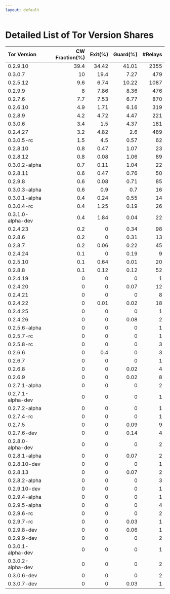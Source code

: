 ```yaml
---
layout: default
---
```



# Detailed List of Tor Version Shares

| Tor Version       |   CW Fraction(%) |   Exit(%) |   Guard(%) |   #Relays |
|:------------------|-----------------:|----------:|-----------:|----------:|
| 0.2.9.10          |             39.4 |     34.42 |      41.01 |      2355 |
| 0.3.0.7           |             10   |     19.4  |       7.27 |       479 |
| 0.2.5.12          |              9.6 |      6.74 |      10.22 |      1087 |
| 0.2.9.9           |              8   |      7.86 |       8.36 |       476 |
| 0.2.7.6           |              7.7 |      7.53 |       6.77 |       870 |
| 0.2.6.10          |              4.9 |      1.71 |       6.16 |       319 |
| 0.2.8.9           |              4.2 |      4.72 |       4.47 |       221 |
| 0.3.0.6           |              3.4 |      1.5  |       4.37 |       181 |
| 0.2.4.27          |              3.2 |      4.82 |       2.6  |       489 |
| 0.3.0.5-rc        |              1.5 |      4.5  |       0.57 |        62 |
| 0.2.8.10          |              0.8 |      0.47 |       1.07 |        23 |
| 0.2.8.12          |              0.8 |      0.08 |       1.06 |        89 |
| 0.3.0.2-alpha     |              0.7 |      0.11 |       1.04 |        22 |
| 0.2.8.11          |              0.6 |      0.47 |       0.76 |        50 |
| 0.2.9.8           |              0.6 |      0.08 |       0.71 |        85 |
| 0.3.0.3-alpha     |              0.6 |      0.9  |       0.7  |        16 |
| 0.3.0.1-alpha     |              0.4 |      0.24 |       0.55 |        14 |
| 0.3.0.4-rc        |              0.4 |      1.25 |       0.19 |        26 |
| 0.3.1.0-alpha-dev |              0.4 |      1.84 |       0.04 |        22 |
| 0.2.4.23          |              0.2 |      0    |       0.34 |        98 |
| 0.2.8.6           |              0.2 |      0    |       0.31 |        13 |
| 0.2.8.7           |              0.2 |      0.06 |       0.22 |        45 |
| 0.2.4.24          |              0.1 |      0    |       0.19 |         9 |
| 0.2.5.10          |              0.1 |      0.64 |       0.01 |        20 |
| 0.2.8.8           |              0.1 |      0.12 |       0.12 |        52 |
| 0.2.4.19          |              0   |      0    |       0    |         1 |
| 0.2.4.20          |              0   |      0    |       0.07 |        12 |
| 0.2.4.21          |              0   |      0    |       0    |         8 |
| 0.2.4.22          |              0   |      0.01 |       0.02 |        18 |
| 0.2.4.25          |              0   |      0    |       0    |         1 |
| 0.2.4.26          |              0   |      0    |       0.08 |         2 |
| 0.2.5.6-alpha     |              0   |      0    |       0    |         1 |
| 0.2.5.7-rc        |              0   |      0    |       0    |         1 |
| 0.2.5.8-rc        |              0   |      0    |       0    |         3 |
| 0.2.6.6           |              0   |      0.4  |       0    |         3 |
| 0.2.6.7           |              0   |      0    |       0    |         1 |
| 0.2.6.8           |              0   |      0    |       0.02 |         4 |
| 0.2.6.9           |              0   |      0    |       0.02 |         8 |
| 0.2.7.1-alpha     |              0   |      0    |       0    |         2 |
| 0.2.7.1-alpha-dev |              0   |      0    |       0    |         1 |
| 0.2.7.2-alpha     |              0   |      0    |       0    |         1 |
| 0.2.7.4-rc        |              0   |      0    |       0    |         1 |
| 0.2.7.5           |              0   |      0    |       0.09 |         9 |
| 0.2.7.6-dev       |              0   |      0    |       0.14 |         4 |
| 0.2.8.0-alpha-dev |              0   |      0    |       0    |         2 |
| 0.2.8.1-alpha     |              0   |      0    |       0.07 |         2 |
| 0.2.8.10-dev      |              0   |      0    |       0    |         1 |
| 0.2.8.13          |              0   |      0    |       0.07 |         2 |
| 0.2.8.2-alpha     |              0   |      0    |       0    |         3 |
| 0.2.9.10-dev      |              0   |      0    |       0    |         1 |
| 0.2.9.4-alpha     |              0   |      0    |       0    |         1 |
| 0.2.9.5-alpha     |              0   |      0    |       0    |         4 |
| 0.2.9.6-rc        |              0   |      0    |       0    |         2 |
| 0.2.9.7-rc        |              0   |      0    |       0.03 |         1 |
| 0.2.9.8-dev       |              0   |      0    |       0.06 |         1 |
| 0.2.9.9-dev       |              0   |      0    |       0    |         2 |
| 0.3.0.1-alpha-dev |              0   |      0    |       0    |         1 |
| 0.3.0.2-alpha-dev |              0   |      0    |       0    |         2 |
| 0.3.0.6-dev       |              0   |      0    |       0    |         2 |
| 0.3.0.7-dev       |              0   |      0    |       0.03 |         1 |